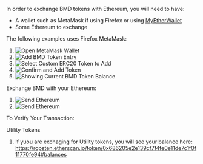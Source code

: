 In order to exchange BMD tokens with Ethereum, you will need to have:

* A wallet such as MetaMask if using Firefox or using [MyEtherWallet](https://www.myetherwallet.com)
* Some Ethereum to exchange

The following examples uses Firefox MetaMask:

1. ![Open MetaMask Wallet](https://github.com/BlockMedical/BlockMedical/blob/master/docs/add_token_mm1.png)
2. ![Add BMD Token Entry](https://github.com/BlockMedical/BlockMedical/blob/master/docs/add_token_mm2.png)
3. ![Select Custom ERC20 Token to Add](https://github.com/BlockMedical/BlockMedical/blob/master/docs/add_token_mm3.png)
4. ![Confirm and Add Token](https://github.com/BlockMedical/BlockMedical/blob/master/docs/add_token_mm4.png)
5. ![Showing Current BMD Token Balance](https://github.com/BlockMedical/BlockMedical/blob/master/docs/add_token_mm5.png)

Exchange BMD with your Ethereum:

1. ![Send Ethereum](https://github.com/BlockMedical/BlockMedical/blob/master/docs/ex_token_mm1.png)
2. ![Send Ethereum](https://github.com/BlockMedical/BlockMedical/blob/master/docs/ex_token_mm2.png)

To Verify Your Transaction:

Utility Tokens
1. If yuou are exchaging for Utility tokens, you will see your balance here:
https://ropsten.etherscan.io/token/0x686205e2e139cf7f4fe0e11de7c1f0f11770fe94#balances

